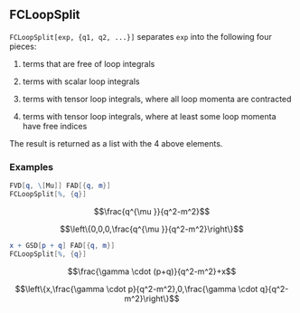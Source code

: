 ##  FCLoopSplit 

`FCLoopSplit[exp, {q1, q2, ...}]` separates `exp` into the following four pieces: 

1) terms that are free of loop integrals

2) terms with scalar loop integrals

3) terms with tensor loop integrals, where all loop momenta are contracted 

4) terms with tensor loop integrals, where at least some loop momenta have free indices

The result is returned as a list with the 4 above elements.

###  Examples 

```mathematica
FVD[q, \[Mu]] FAD[{q, m}]
FCLoopSplit[%, {q}]
```

$$\frac{q^{\mu }}{q^2-m^2}$$

$$\left\{0,0,0,\frac{q^{\mu }}{q^2-m^2}\right\}$$

```mathematica
x + GSD[p + q] FAD[{q, m}]
FCLoopSplit[%, {q}]
```

$$\frac{\gamma \cdot (p+q)}{q^2-m^2}+x$$

$$\left\{x,\frac{\gamma \cdot p}{q^2-m^2},0,\frac{\gamma \cdot q}{q^2-m^2}\right\}$$